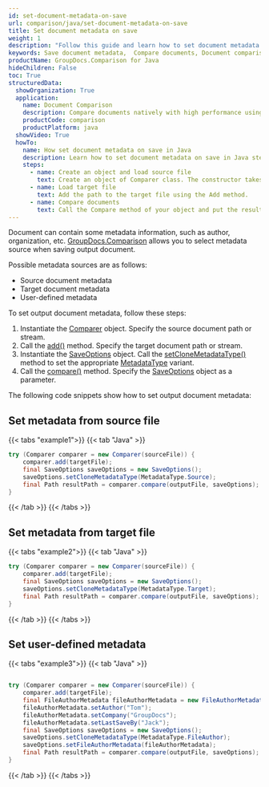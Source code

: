 ```yaml
---
id: set-document-metadata-on-save
url: comparison/java/set-document-metadata-on-save
title: Set document metadata on save
weight: 1
description: "Follow this guide and learn how to set document metadata when saving output document after files comparison within your Java applications."
keywords: Save document metadata,  Compare documents, Document comparison, File diff
productName: GroupDocs.Comparison for Java
hideChildren: False
toc: True
structuredData:
  showOrganization: True
  application:
    name: Document Comparison
    description: Compare documents natively with high performance using Java language and GroupDocs.Comparison for Java
    productCode: comparison
    productPlatform: java
  showVideo: True
  howTo:
    name: How set document metadata on save in Java
    description: Learn how to set document metadata on save in Java step by step
    steps:
      - name: Create an object and load source file
        text: Create an object of Comparer class. The constructor takes the source file path parameter. You may specify absolute or relative file path as per your requirements.
      - name: Load target file
        text: Add the path to the target file using the Add method.
      - name: Compare documents
        text: Call the Compare method of your object and put the resulting file path parameter and the SaveOtions object with the required metadata parameter initialised by MetadataType enum.
---
```


Document can contain some metadata information, such as author, organization, etc. [GroupDocs.Comparison](https://products.groupdocs.com/comparison/java) allows you to select metadata source when saving output document.  

Possible metadata sources are as follows:

- Source document metadata
- Target document metadata
- User-defined metadata

To set output document metadata, follow these steps:

1.  Instantiate the [Comparer](https://reference.groupdocs.com/comparison/java/com.groupdocs.comparison/comparer) object. Specify the source document path or stream.
2.  Call the [add()](https://reference.groupdocs.com/comparison/java/com.groupdocs.comparison/comparer/#add-java.lang.String-) method. Specify the target document path or stream.
3.  Instantiate the [SaveOptions](https://reference.groupdocs.com/comparison/java/com.groupdocs.comparison.options.save/SaveOptions) object. Call the [setCloneMetadataType()](https://reference.groupdocs.com/comparison/java/com.groupdocs.comparison.options.save/saveoptions/#setCloneMetadataType-com.groupdocs.comparison.options.enums.MetadataType-) method to set the appropriate [MetadataType](https://reference.groupdocs.com/comparison/java/com.groupdocs.comparison.options.enums/metadatatype/) variant.
4.  Call the [compare()](https://reference.groupdocs.com/comparison/java/com.groupdocs.comparison/comparer/#compare-java.lang.String-) method. Specify the [SaveOptions](https://reference.groupdocs.com/comparison/java/com.groupdocs.comparison.options.save/saveoptions/) object as a parameter.

The following code snippets show how to set output document metadata:

## Set metadata from source file

{{< tabs "example1">}}
{{< tab "Java" >}}
```java
try (Comparer comparer = new Comparer(sourceFile)) {
    comparer.add(targetFile);
    final SaveOptions saveOptions = new SaveOptions();
    saveOptions.setCloneMetadataType(MetadataType.Source);
    final Path resultPath = comparer.compare(outputFile, saveOptions);
}
```
{{< /tab >}}
{{< /tabs >}}

## Set metadata from target file

{{< tabs "example2">}}
{{< tab "Java" >}}
```java
try (Comparer comparer = new Comparer(sourceFile)) {
    comparer.add(targetFile);
    final SaveOptions saveOptions = new SaveOptions();
    saveOptions.setCloneMetadataType(MetadataType.Target);
    final Path resultPath = comparer.compare(outputFile, saveOptions);
}
```
{{< /tab >}}
{{< /tabs >}}

## Set user-defined metadata 

{{< tabs "example3">}}
{{< tab "Java" >}}
```java

try (Comparer comparer = new Comparer(sourceFile)) {
    comparer.add(targetFile);
    final FileAuthorMetadata fileAuthorMetadata = new FileAuthorMetadata();
    fileAuthorMetadata.setAuthor("Tom");
    fileAuthorMetadata.setCompany("GroupDocs");
    fileAuthorMetadata.setLastSaveBy("Jack");
    final SaveOptions saveOptions = new SaveOptions();
    saveOptions.setCloneMetadataType(MetadataType.FileAuthor);
    saveOptions.setFileAuthorMetadata(fileAuthorMetadata);
    final Path resultPath = comparer.compare(outputFile, saveOptions);
}
```
{{< /tab >}}
{{< /tabs >}}
